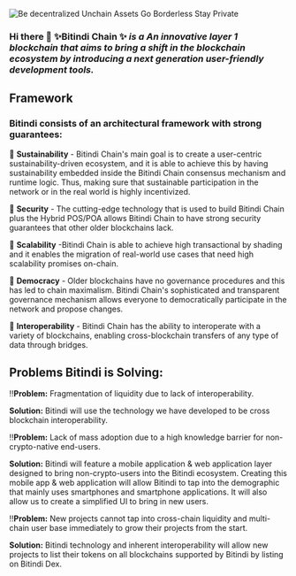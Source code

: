 ![Be decentralized Unchain Assets  Go Borderless  Stay Private](https://user-images.githubusercontent.com/91164084/193469304-1842c566-c827-4115-bdef-96a1999107bc.png)




### Hi there 👋 ✨Bitindi Chain ✨  *is a  An innovative layer 1 blockchain that aims to bring a shift in the blockchain ecosystem by introducing a next generation user-friendly development tools.*


## Framework

### Bitindi consists of an architectural framework with strong guarantees:


🦄 **Sustainability** - Bitindi Chain's main goal is to create a user-centric sustainability-driven ecosystem, and it is able to achieve this by having sustainability embedded inside the Bitindi Chain consensus mechanism and runtime logic. Thus, making sure that sustainable participation in the network or in the real world is highly incentivized.


🦄 **Security** - The cutting-edge technology that is used to build Bitindi Chain plus the Hybrid POS/POA allows Bitindi Chain to have strong security guarantees that other older blockchains lack.


🦄 **Scalability** -Bitindi Chain is able to achieve high transactional by shading and it enables the migration of real-world use cases that need high scalability promises on-chain.


🦄 **Democracy** - Older blockchains have no governance procedures and this has led to chain maximalism. Bitindi Chain's sophisticated and transparent governance mechanism allows everyone to democratically participate in the network and propose changes.


🦄 **Interoperability** - Bitindi Chain has the ability to interoperate with a variety of blockchains, enabling cross-blockchain transfers of any type of data through bridges.


## Problems Bitindi is Solving:

‼️**Problem:** Fragmentation of liquidity due to lack of interoperability.

**Solution:** Bitindi will use the technology we have developed to be cross blockchain interoperability.


‼️**Problem:** Lack of mass adoption due to a high knowledge barrier for non-crypto-native end-users. 

**Solution:** Bitindi will feature a mobile application & web application layer designed to bring non-crypto-users into the Bitindi ecosystem. Creating this mobile app & web application will allow Bitindi to tap into the demographic that mainly uses smartphones and smartphone applications. It will also allow us to create a simplified UI to bring in new users.


‼️**Problem:** New projects cannot tap into cross-chain liquidity and multi-chain user base immediately to grow their projects from the start. 

**Solution:** Bitindi technology and inherent interoperability will allow new projects to list their tokens on all blockchains supported by Bitindi by listing on Bitindi Dex.

